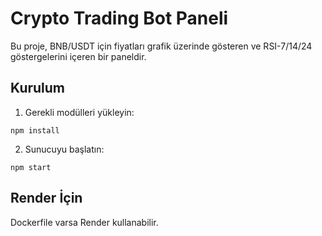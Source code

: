 
# Crypto Trading Bot Paneli

Bu proje, BNB/USDT için fiyatları grafik üzerinde gösteren ve RSI-7/14/24 göstergelerini içeren bir paneldir.

## Kurulum

1. Gerekli modülleri yükleyin:
```
npm install
```

2. Sunucuyu başlatın:
```
npm start
```

## Render İçin

Dockerfile varsa Render kullanabilir.
